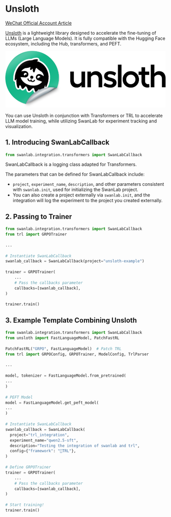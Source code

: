 # Unsloth

[WeChat Official Account Article](https://mp.weixin.qq.com/s/re7R7WhTYNuiDj0fSwAnWQ)

[Unsloth](https://github.com/unslothai/unsloth) is a lightweight library designed to accelerate the fine-tuning of LLMs (Large Language Models). It is fully compatible with the Hugging Face ecosystem, including the Hub, transformers, and PEFT.

![logo](./unsloth/logo.png)

You can use Unsloth in conjunction with Transformers or TRL to accelerate LLM model training, while utilizing SwanLab for experiment tracking and visualization.

## 1. Introducing SwanLabCallback

```python
from swanlab.integration.transformers import SwanLabCallback
```

SwanLabCallback is a logging class adapted for Transformers.

The parameters that can be defined for SwanLabCallback include:

- `project`, `experiment_name`, `description`, and other parameters consistent with `swanlab.init`, used for initializing the SwanLab project.
- You can also create a project externally via `swanlab.init`, and the integration will log the experiment to the project you created externally.

## 2. Passing to Trainer

```python {1,7,12}
from swanlab.integration.transformers import SwanLabCallback
from trl import GRPOTrainer

...

# Instantiate SwanLabCallback
swanlab_callback = SwanLabCallback(project="unsloth-example")

trainer = GRPOTrainer(
    ...
    # Pass the callbacks parameter
    callbacks=[swanlab_callback],
)

trainer.train()
```

## 3. Example Template Combining Unsloth

```python
from swanlab.integration.transformers import SwanLabCallback
from unsloth import FastLanguageModel, PatchFastRL

PatchFastRL("GRPO", FastLanguageModel)  # Patch TRL
from trl import GRPOConfig, GRPOTrainer, ModelConfig, TrlParser

...

model, tokenizer = FastLanguageModel.from_pretrained(
...
) 

# PEFT Model
model = FastLanguageModel.get_peft_model(
...
)

# Instantiate SwanLabCallback
swanlab_callback = SwanLabCallback(
  project="trl_integration",
  experiment_name="qwen2.5-sft",
  description="Testing the integration of swanlab and trl",
  config={"framework": "🤗TRL"},
)

# Define GRPOTrainer
trainer = GRPOTrainer(
    ...
    # Pass the callbacks parameter
    callbacks=[swanlab_callback],
)

# Start training!
trainer.train()
```